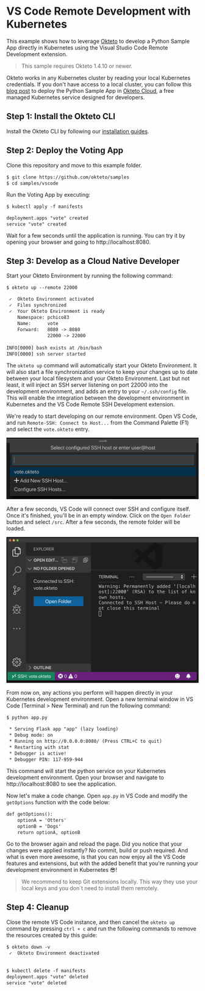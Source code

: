# VS Code Remote Development with Kubernetes

This example shows how to leverage [Okteto](https://github.com/okteto/okteto) to develop a Python Sample App directly in Kubernetes using the Visual Studio Code Remote Development extension. 

> This sample requires Okteto 1.4.10 or newer. 

Okteto works in any Kubernetes cluster by reading your local Kubernetes credentials. If you don't have access to a local cluster, you can follow this [blog post](https://medium.com/okteto/vs-code-remote-development-in-kubernetes-d7eef7cea4fd) to deploy the Python Sample App in [Okteto Cloud](https://cloud.okteto.com), a free managed Kubernetes service designed for developers.

## Step 1: Install the Okteto CLI

Install the Okteto CLI by following our [installation guides](https://github.com/okteto/okteto/blob/master/docs/installation.md).

## Step 2: Deploy the Voting App

Clone this repository and move to this example folder.

```console
$ git clone https://github.com/okteto/samples
$ cd samples/vscode
```

Run the Voting App by executing:

```console
$ kubectl apply -f manifests
```

```
deployment.apps "vote" created
service "vote" created
```

Wait for a few seconds until the application is running. You can try it by opening your browser and going to http://localhost:8080.

## Step 3: Develop as a Cloud Native Developer

Start your Okteto Environment by running the following command:

```console
$ okteto up --remote 22000
```

```console
 ✓  Okteto Environment activated
 ✓  Files synchronized
 ✓  Your Okteto Environment is ready
    Namespace: pchico83
    Name:      vote
    Forward:   8080 -> 8080
               22000 -> 22000

INFO[0000] bash exists at /bin/bash
INFO[0000] ssh server started
```

The `okteto up` command will automatically start your Okteto Environment. It will also start a file synchronization service to keep your changes up to date between your local filesystem and your Okteto Environment. Last but  not least, it will inject an SSH server listening on port 22000 into the development environment, and adds an entry to your `~/.ssh/config` file. This will enable the integration between the development environment in Kubernetes and the VS Code Remote SSH Development extension.

We're ready to start developing on our remote environment. Open VS Code, and run `Remote-SSH: Connect to Host...` from the Command Palette (F1) and select the `vote.okteto` entry.

![select host](assets/select.png)

After a few seconds, VS Code will connect over SSH and configure itself. Once it's finished, you'll be in an empty window. Click on the `Open Folder` button and select `/src`. After a few seconds, the remote folder will be loaded.  

![vscode remote is connected](assets/connected.png)

From now on, any actions you perform will happen directly in your Kubernetes development environment. Open a new terminal window in VS Code (Terminal > New Terminal) and run the following command:

```console
$ python app.py
```

```console
 * Serving Flask app "app" (lazy loading)
 * Debug mode: on
 * Running on http://0.0.0.0:8080/ (Press CTRL+C to quit)
 * Restarting with stat
 * Debugger is active!
 * Debugger PIN: 117-959-944
```

This command will start the python service on your Kubernetes development environment. Open your browser and navigate to http://localhost:8080 to see the application.

Now let's make a code change. Open `app.py` in VS Code and modify the `getOptions` function with the code below:

```
def getOptions():
    optionA = 'Otters'
    optionB = 'Dogs'
    return optionA, optionB
```

Go to the browser again and reload the page. Did you notice that your changes were applied instantly? No commit, build or push required. And what is even more awesome, is that you can now enjoy all the VS Code features and extensions, but with the added benefit that you're running your development environment in Kubernetes  😎!

> We recommend to keep Git extensions locally. This way they use your local keys and you don´t need to install them remotely.

## Step 4: Cleanup

Close the remote VS Code instance, and then cancel the `okteto up` command by pressing `ctrl + c` and run the following commands to remove the resources created by this guide: 

```console
$ okteto down -v
 ✓  Okteto Environment deactivated
 
```

```console
$ kubectl delete -f manifests
deployment.apps "vote" deleted
service "vote" deleted
```
